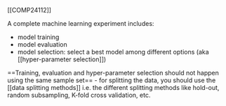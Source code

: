 [[COMP24112]]

A complete machine learning experiment includes:
- model training 
- model evaluation
- model selection: select a best model among different options (aka [[hyper-parameter selection]])

==Training, evaluation and hyper-parameter selection should not happen using the same sample set== - for splitting  the data, you should use the [[data splitting methods]] i.e. the different splitting methods like hold-out, random subsampling, K-fold cross validation, etc.